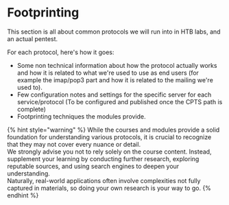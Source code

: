 # Footprinting

This section is all about common protocols we will run into in HTB labs, and an actual pentest.&#x20;

For each protocol, here's how it goes:

* Some non technical information about how the protocol actually works and how it is related to what we're used to use as end users (for example the imap/pop3 part and how it is related to the mailing we're used to).
* Few configuration notes and settings for the specific server for each service/protocol (To be configured and published once the CPTS path is complete)
* Footprinting techniques the modules provide.&#x20;

{% hint style="warning" %}
While the courses and modules provide a solid foundation for understanding various protocols, it is crucial to recognize that they may not cover every nuance or detail. \
We strongly advise you not to rely solely on the course content. Instead, supplement your learning by conducting further research, exploring reputable sources, and using search engines to deepen your understanding. \
Naturally, real-world applications often involve complexities not fully captured in materials, so doing your own research is your way to go.
{% endhint %}
